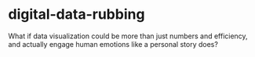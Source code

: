 # digital-data-rubbing
What if data visualization could be more than just numbers and efficiency, and actually engage human emotions like a personal story does?
